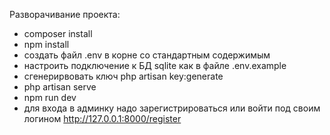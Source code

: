Разворачивание проекта:

- composer install
- npm install
- создать файл .env в корне со стандартным содержимым
- настроить подключение к БД sqlite как в файле .env.example
- сгенерирвовать ключ php artisan key:generate
- php artisan serve
- npm run dev
- для входа в админку надо зарегистрироваться или войти под своим логином http://127.0.0.1:8000/register